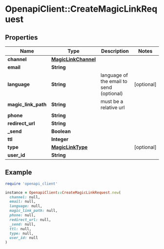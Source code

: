 # OpenapiClient::CreateMagicLinkRequest

## Properties

| Name | Type | Description | Notes |
| ---- | ---- | ----------- | ----- |
| **channel** | [**MagicLinkChannel**](MagicLinkChannel.md) |  |  |
| **email** | **String** |  |  |
| **language** | **String** | language of the email to send (optional) | [optional] |
| **magic_link_path** | **String** | must be a relative url |  |
| **phone** | **String** |  |  |
| **redirect_url** | **String** |  |  |
| **_send** | **Boolean** |  |  |
| **ttl** | **Integer** |  |  |
| **type** | [**MagicLinkType**](MagicLinkType.md) |  | [optional] |
| **user_id** | **String** |  |  |

## Example

```ruby
require 'openapi_client'

instance = OpenapiClient::CreateMagicLinkRequest.new(
  channel: null,
  email: null,
  language: null,
  magic_link_path: null,
  phone: null,
  redirect_url: null,
  _send: null,
  ttl: null,
  type: null,
  user_id: null
)
```

